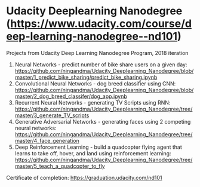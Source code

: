 # Udacity Deeplearning Nanodegree (https://www.udacity.com/course/deep-learning-nanodegree--nd101)
Projects from Udacity Deep Learning Nanodegree Program, 2018 iteration

1) Neural Networks - predict number of bike share users on a given day: https://github.com/ningandma/Udacity_Deeplearning_Nanodegree/blob/master/1_predict_bike_sharing/predict_bike_sharing.ipynb
2) Convolutional Neural Networks - dog breed classifier using CNN: https://github.com/ningandma/Udacity_Deeplearning_Nanodegree/blob/master/2_dog_breed_classifer/dog_app.ipynb
3) Recurrent Neural Networks - generating TV Scripts using RNN: https://github.com/ningandma/Udacity_Deeplearning_Nanodegree/tree/master/3_generate_TV_scripts
4) Generative Adversarial Networks - generating faces using 2 competing neural networks: https://github.com/ningandma/Udacity_Deeplearning_Nanodegree/tree/master/4_face_generation
5) Deep Reinforcement Learning - build a quadcopter flying agent that learns to take off, hover, and land using reinforcement learning: https://github.com/ningandma/Udacity_Deeplearning_Nanodegree/tree/master/5_teach_a_quadcopter_to_fly

Certificate of completion: https://graduation.udacity.com/nd101
